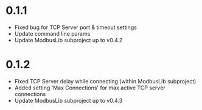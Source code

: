 # 0.1.1

* Fixed bug for TCP Server port & timeout settings
* Update command line params
* Update ModbusLib subproject up to v0.4.2

# 0.1.2

* Fixed TCP Server delay while connecting (within ModbusLib subproject)
* Added setting 'Max Connections' for max active TCP server connections
* Update ModbusLib subproject up to v0.4.3
